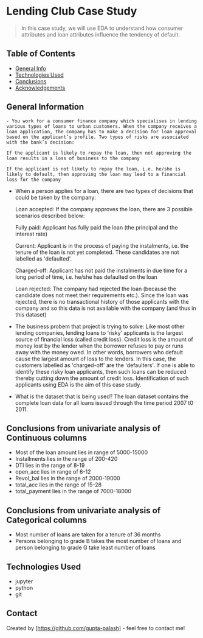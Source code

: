 # Lending Club Case Study
> In this case study, we will use EDA to understand how consumer attributes and loan attributes influence the tendency of default.


## Table of Contents
* [General Info](#general-information)
* [Technologies Used](#technologies-used)
* [Conclusions](#conclusions)
* [Acknowledgements](#acknowledgements)


## General Information
    - You work for a consumer finance company which specialises in lending various types of loans to urban customers. When the company receives a loan application, the company has to make a decision for loan approval based on the applicant’s profile. Two types of risks are associated with the bank’s decision:

    If the applicant is likely to repay the loan, then not approving the loan results in a loss of business to the company

    If the applicant is not likely to repay the loan, i.e. he/she is likely to default, then approving the loan may lead to a financial loss for the company

- When a person applies for a loan, there are two types of decisions that could be taken by the company:

    Loan accepted: If the company approves the loan, there are 3 possible scenarios described below:

    Fully paid: Applicant has fully paid the loan (the principal and the interest rate)

    Current: Applicant is in the process of paying the instalments, i.e. the tenure of the loan is not yet completed. These candidates are not labelled as 'defaulted'.

    Charged-off: Applicant has not paid the instalments in due time for a long period of time, i.e. he/she has defaulted on the loan 

    Loan rejected: The company had rejected the loan (because the candidate does not meet their requirements etc.). Since the loan was rejected, there is no transactional history of those applicants with the company and so this data is not available with the company (and thus in this dataset)
 
- The business probem that project is trying to solve:
    Like most other lending companies, lending loans to ‘risky’ applicants is the largest source of financial loss (called credit loss). Credit loss is the amount of money lost by the lender when the borrower refuses to pay or runs away with the money owed. In other words, borrowers who default cause the largest amount of loss to the lenders. In this case, the customers labelled as 'charged-off' are the 'defaulters'. 
    If one is able to identify these risky loan applicants, then such loans can be reduced thereby cutting down the amount of credit loss. Identification of such applicants using EDA is the aim of this case study.
- What is the dataset that is being used?
    The loan dataset contains the complete loan data for all loans issued through the time period 2007 t0 2011.


## Conclusions from univariate analysis of Continuous columns
- Most of the loan amount lies in range of 5000-15000
- Installments lies in the range of 200-420
- DTI lies in the range of 8-19
- open_acc lies in range of 6-12
- Revol_bal lies in the range of 2000-19000
- total_acc lies in the range of 15-28
- total_payment lies in the range of 7000-18000

## Conclusions from univariate analysis of Categorical columns
- Most number of loans are taken for a tenure of 36 months
- Persons belonging to grade B takes the most number of loans and person belonging to grade G take   least number of loans


## Technologies Used
- jupyter 
- python 
- git 



## Contact
Created by [https://github.com/gupta-palash] - feel free to contact me!


